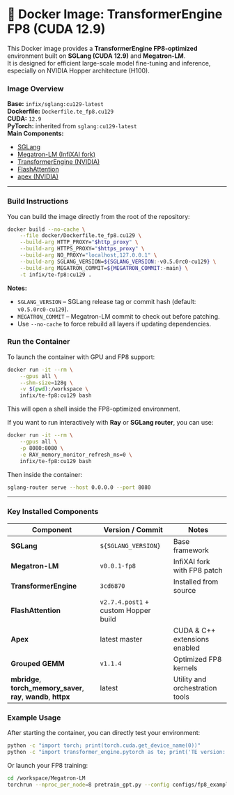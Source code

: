 # 🧱 Docker Image: TransformerEngine FP8 (CUDA 12.9)

This Docker image provides a **TransformerEngine FP8-optimized** environment built on **SGLang (CUDA 12.9)** and **Megatron-LM**.  
It is designed for efficient large-scale model fine-tuning and inference, especially on NVIDIA Hopper architecture (H100).


### Image Overview

**Base:** `infix/sglang:cu129-latest`  
**Dockerfile:** `Dockerfile.te_fp8.cu129`  
**CUDA:** `12.9`    
**PyTorch:** inherited from `sglang:cu129-latest`  
**Main Components:**
- [SGLang](https://github.com/sgl-project/sglang)  
- [Megatron-LM (InfiXAI fork)](https://github.com/InfiXAI/Megatron-LM/tree/v0.0.1-fp8)  
- [TransformerEngine (NVIDIA)](https://github.com/NVIDIA/TransformerEngine)  
- [FlashAttention](https://github.com/Dao-AILab/flash-attention)  
- [apex (NVIDIA)](https://github.com/NVIDIA/apex)

---

### Build Instructions

You can build the image directly from the root of the repository:

```bash
docker build --no-cache \
    --file docker/Dockerfile.te_fp8.cu129 \
    --build-arg HTTP_PROXY="$http_proxy" \
    --build-arg HTTPS_PROXY="$https_proxy" \
    --build-arg NO_PROXY="localhost,127.0.0.1" \
    --build-arg SGLANG_VERSION=${SGLANG_VERSION:-v0.5.0rc0-cu129} \
    --build-arg MEGATRON_COMMIT=${MEGATRON_COMMIT:-main} \
    -t infix/te-fp8:cu129 .
````

 **Notes:**

* `SGLANG_VERSION` – SGLang release tag or commit hash (default: `v0.5.0rc0-cu129`).
* `MEGATRON_COMMIT` – Megatron-LM commit to check out before patching.
* Use `--no-cache` to force rebuild all layers if updating dependencies.


### Run the Container

To launch the container with GPU and FP8 support:

```bash
docker run -it --rm \
    --gpus all \
    --shm-size=128g \
    -v $(pwd):/workspace \
    infix/te-fp8:cu129 bash
```

This will open a shell inside the FP8-optimized environment.

If you want to run interactively with **Ray** or **SGLang router**, you can use:

```bash
docker run -it --rm \
    --gpus all \
    -p 8080:8080 \
    -e RAY_memory_monitor_refresh_ms=0 \
    infix/te-fp8:cu129 bash
```

Then inside the container:

```bash
sglang-router serve --host 0.0.0.0 --port 8080
```

---

### Key Installed Components

| Component                                                          | Version / Commit                     | Notes                           |
| ------------------------------------------------------------------ | ------------------------------------ | ------------------------------- |
| **SGLang**                                                         | `${SGLANG_VERSION}`                  | Base framework                  |
| **Megatron-LM**                                                    | `v0.0.1-fp8`                         | InfiXAI fork with FP8 patch     |
| **TransformerEngine**                                              | `3cd6870`                            | Installed from source           |
| **FlashAttention**                                                 | `v2.7.4.post1` + custom Hopper build |                                 |
| **Apex**                                                           | latest master                        | CUDA & C++ extensions enabled   |
| **Grouped GEMM**                                                   | `v1.1.4`                             | Optimized FP8 kernels           |
| **mbridge**, **torch_memory_saver**, **ray**, **wandb**, **httpx** | latest                               | Utility and orchestration tools |


### Example Usage

After starting the container, you can directly test your environment:

```bash
python -c "import torch; print(torch.cuda.get_device_name(0))"
python -c "import transformer_engine.pytorch as te; print('TE version:', te.__version__)"
```

Or launch your FP8 training:

```bash
cd /workspace/Megatron-LM
torchrun --nproc_per_node=8 pretrain_gpt.py --config configs/fp8_example.yaml
```

